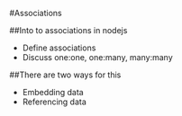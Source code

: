 #Associations


##Into to associations in nodejs
* Define associations
* Discuss one:one, one:many, many:many

##There are two ways for this

* Embedding data
* Referencing data

